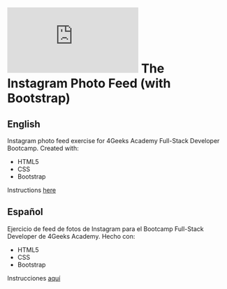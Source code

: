 # ![4 Geeks Logo](https://assets.breatheco.de/apis/img/images.php?blob&random&cat=icon&tags=breathecode,32)  The Instagram Photo Feed (with Bootstrap)

## English
Instagram photo feed exercise for 4Geeks Academy Full-Stack Developer Bootcamp.
Created with:
 - HTML5
 - CSS
 - Bootstrap

Instructions [here](https://github.com/breatheco-de/exercise-instagram-feed-bootstrap/blob/master/README.md)

## Español
Ejercicio de feed de fotos de Instagram para el Bootcamp Full-Stack Developer de 4Geeks Academy.
Hecho con:
 - HTML5
 - CSS
 - Bootstrap

Instrucciones [aquí](https://github.com/breatheco-de/exercise-instagram-feed-bootstrap/blob/master/README.es.md)
